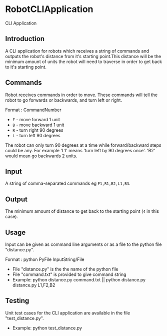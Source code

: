 # RobotCLIApplication
CLI Application


## Introduction
A CLI application for robots which receives a string of commands and outputs the robot's distance from it's starting point.This distance will be the minimum amount of units the robot will need to traverse in order to get back to it's starting point.

## Commands
Robot receives commands in order to move.  These commands will tell the robot to go forwards or backwards, and turn left or right.

Format :  CommandNumber
 
* `F` - move forward 1 unit
* `B` - move backward 1 unit
* `R` - turn right 90 degrees
* `L` - turn left 90 degrees
  
 The robot can only turn 90 degrees at a time while forward/backward steps could be any. For example 'L1' means 'turn left by 90 degrees once'.  'B2' would mean go backwards 2 units.
 
 ## Input 
 A string of comma-separated commands eg `F1,R1,B2,L1,B3`.
 
 ## Output
 The minimum amount of distance to get back to the starting point (`4` in this case).
 
 ## Usage
 Input can be given as command line arguments or as a file to the python file "distance.py".
 
 Format : python PyFile InputString/File   
 * File "distance.py" is the the name of the python file
 * File "command.txt" is provided to give command string
 * Example: python distance.py command.txt || python distance.py distance.py L1,F2,B2
  
 ## Testing
 Unit test cases for the CLI application are available in the file "test_distance.py".
 * Example: python test_distance.py
 
 
 
 
 
